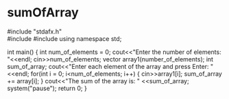 # sumOfArray

#include "stdafx.h"			
#include<iostream>
#include<vector>
using namespace std;

int main()
{
	int num_of_elements = 0;
	cout<<"Enter the number of elements: "<<endl;
	cin>>num_of_elements;
	vector<int> array1(number_of_elements);	
	int sum_of_array;
	cout<<"Enter each element of the array and press Enter: "<<endl;
	for(int i = 0; i<num_of_elements; i++)
	{
		cin>>array1[i];
		sum_of_array += array[i];
	}
	cout<<"The sum of the array is: " <<sum_of_array;
	system("pause");
	return 0;
}

